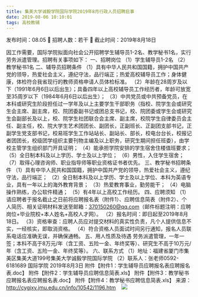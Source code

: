 ```yaml
---
title: 集美大学诚毅学院国际学院2019年8月行政人员招聘启事
date: 2019-08-06 10:10:01
tags: 高校教辅
---
```

发布时间：08.05   🌟   招聘人数：若干   🌈   截止时间：2019年8月18日
<!-- more -->
因工作需要，国际学院拟面向社会公开招聘学生辅导员1-2名、教学秘书1名，实行劳务派遣管理。招聘有关事项如下：
一、招聘岗位
（1）学生辅导员1-2名
（2）教学秘书1名
二、辅导员招聘条件
（1）具有中华人民共和国国籍，拥护中国共产党的领导，热爱社会主义，遵纪守法，品行端正；热爱高校辅导员工作；身体健康，体检符合我省现行的教师资格申请人员体检标准。
（2）年龄在28周岁及以下（1991年6月6日以后出生）；具备四年以上高校辅导员工作经历者，年龄可放宽至35周岁以下（1984年6月6日以后出生）；
（3）中共党员或中共预备党员，在本科或研究生阶段担任过一学年及以上主要学生干部职务（指校、院学生会或研究生会主席、副主席，校、院团委副书记或团总支书记，校、院团委或学生会或研究生会副部长及以上，校、院学生社团联合会主席、副主席，校院学生自律委员会主任、副主任，校、院大学生艺术团团长、副团长，正副班长、正副团支部书记，正副学生党支部书记，校易班学生工作站站长、副站长、部长，校电台台长，校报记者团团长，校级团学组织主要刊物主编及以上职务，研究生期间担任班委），由学校主管学生组织部门开具证明；
（4）能承担学院安排的学生宿舍住楼值班要求；
（5）全日制本科及以上学历、学士及以上学位；
（6）男性，入住学生宿舍；
（7）取得心理咨询师、职业指导师等职业资格证书者优先。
三、教学秘书招聘条件
（1）具有中华人民共和国国籍，拥护中国共产党的领导，热爱社会主义，遵纪守法，品行端正；
（2）全日制本科及以上学历、学士及以上学位、本科为英语专业，具有一年以上的海外教育背景；
（3）热爱教育事业，勤劳能干；
（4）电脑操作熟练，办公软件精通；
（5）有4年以上高校工作经历。
四、应聘须知
（1）请应聘者于报名截止之日前将应聘报名表（附件1）、应聘信息简表（附件2）、个人简历、相关证明材料发送至邮箱：370150260@qq.com（邮件标题注明：应聘岗位+毕业院校+本人姓名+高校人才网）。
（2）报名时间：即日起至2019年8月18日。
（3）资格审查：应聘人员应对提交材料的真实性负责，凡个人提供信息不实，一经核实，即取消资格。
（4）符合资格人员面试时间另行通知，报名人员联系电话应准确无误，并确保通畅。
五、用人性质及待遇
劳务派遣管理，一年一签；本科不高于8万元/年（含工资、五险一金、年终奖等）、研究生不高于10万元/年（含工资、五险一金、年终奖等）。
六、联系方式
（1）地址：福建省厦门市集美区集美大道199号集美大学诚毅学院国际学院
（2）联系人：张老师0592-6181689
国际学院
2019年8月3日
附件【附件1：学生辅导员应聘报名表应聘报名表.doc】
附件【附件2：学生辅导员应聘信息简表.xls】
附件【附件3：教学秘书应聘报名表应聘报名表.doc】
附件【附件4：教学秘书应聘信息简表.xls】
来源：
http://cygjxy.jmu.edu.cn/info/10542/1196.htm
 
 ![](https://cdn.weiweiblog.cn/20181015134814.png)